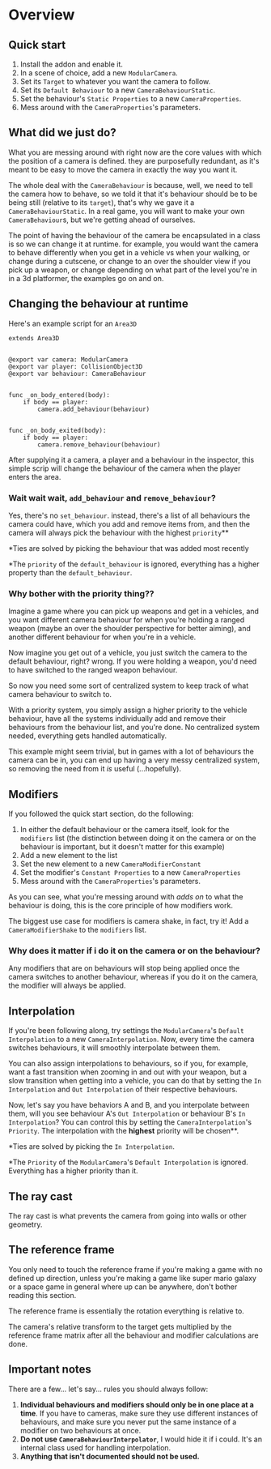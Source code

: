 # Overview

## Quick start

1. Install the addon and enable it.
2. In a scene of choice, add a new `ModularCamera`.
3. Set its `Target` to whatever you want the camera to follow.
4. Set its `Default Behaviour` to a new `CameraBehaviourStatic`.
5. Set the behaviour's `Static Properties` to a new `CameraProperties`.
6. Mess around with the `CameraProperties`'s parameters.

## What did we just do?

What you are messing around with right now are the core values with which the position of a camera is defined. they are purposefully redundant, as it's meant to be easy to move the camera in exactly the way you want it.

The whole deal with the `CameraBehaviour` is because, well, we need to tell the camera how to behave, so we told it that it's behaviour should be to be being still (relative to its `target`), that's why we gave it a `CameraBehaviourStatic`. In a real game, you will want to make your own `CameraBehaviour`s, but we're getting ahead of ourselves.

The point of having the behaviour of the camera be encapsulated in a class is so we can change it at runtime. for example, you would want the camera to behave differently when you get in a vehicle vs when your walking, or change during a cutscene, or change to an over the shoulder view if you pick up a weapon, or change depending on what part of the level you're in in a 3d platformer, the examples go on and on.

## Changing the behaviour at runtime

Here's an example script for an `Area3D`
```gdscript
extends Area3D


@export var camera: ModularCamera
@export var player: CollisionObject3D
@export var behaviour: CameraBehaviour


func _on_body_entered(body):
	if body == player:
		camera.add_behaviour(behaviour)


func _on_body_exited(body):
	if body == player:
		camera.remove_behaviour(behaviour)
```
After supplying it a camera, a player and a behaviour in the inspector, this simple scrip will change the behaviour of the camera when the player enters the area.

### Wait wait wait, `add_behaviour` and `remove_behaviour`?

Yes, there's no `set_behaviour`. instead, there's a list of all behaviours the camera could have, which you add and remove items from, and then the camera will always pick the behaviour with the highest `priority`\*\*

\*Ties are solved by picking the behaviour that was added most recently

\*The `priority` of the `default_behaviour` is ignored, everything has a higher property than the `default_behaviour`.

### Why bother with the priority thing??

Imagine a game where you can pick up weapons and get in a vehicles, and you want different camera behaviour for when you're holding a ranged weapon (maybe an over the shoulder perspective for better aiming), and another different behaviour for when you're in a vehicle.

Now imagine you get out of a vehicle, you just switch the camera to the default behaviour, right? wrong. If you were holding a weapon, you'd need to have switched to the ranged weapon behaviour.

So now you need some sort of centralized system to keep track of what camera behaviour to switch to.

With a priority system, you simply assign a higher priority to the vehicle behaviour, have all the systems individually add and remove their behaviours from the behaviour list, and you're done. No centralized system needed, everything gets handled automatically.

This example might seem trivial, but in games with a lot of behaviours the camera can be in, you can end up having a very messy centralized system, so removing the need from it *is* useful (...hopefully).

## Modifiers

If you followed the quick start section, do the following:

1. In either the default behaviour or the camera itself, look for the `modifiers` list (the distinction between doing it on the camera or on the behaviour is important, but it doesn't matter for this example)
2. Add a new element to the list
3. Set the new element to a new `CameraModifierConstant`
4. Set the modifier's `Constant Properties` to a new `CameraProperties`
5. Mess around with the `CameraProperties`'s parameters.

As you can see, what you're messing around with *adds on* to what the behaviour is doing, this is the core principle of how modifiers work.

The biggest use case for modifiers is camera shake, in fact, try it! Add a `CameraModifierShake` to the `modifiers` list.

### Why does it matter if i do it on the camera or on the behaviour?

Any modifiers that are on behaviours will stop being applied once the camera switches to another behaviour, whereas if you do it on the camera, the modifier will always be applied.

## Interpolation

If you're been following along, try settings the `ModularCamera`'s `Default Interpolation` to a new `CameraInterpolation`.
Now, every time the camera switches behaviours, it will smoothly interpolate between them.

You can also assign interpolations to behaviours, so if you, for example, want a fast transition when zooming in and out with your weapon, but a slow transition when getting into a vehicle, you can do that by setting the `In Interpolation` and `Out Interpolation` of their respective behaviours.

Now, let's say you have behaviors A and B, and you interpolate between them, will you see behaviour A's `Out Interpolation` or behaviour B's `In Interpolation`? You can control this by setting the `CameraInterpolation`'s `Priority`. The interpolation with the **highest** priority will be chosen\*\*.

\*Ties are solved by picking the `In Interpolation`.

\*The `Priority` of the `ModularCamera`'s `Default Interpolation` is ignored. Everything has a higher priority than it.

## The ray cast

The ray cast is what prevents the camera from going into walls or other geometry.

## The reference frame

You only need to touch the reference frame if you're making a game with no defined up direction, unless you're making a game like super mario galaxy or a space game in general where up can be anywhere, don't bother reading this section.

The reference frame is essentially the rotation everything is relative to.

The camera's relative transform to the target gets multiplied by the reference frame matrix after all the behaviour and modifier calculations are done.

## Important notes

There are a few... let's say... rules you should always follow:

1. **Individual behaviours and modifiers should only be in one place at a time**. If you have to cameras, make sure they use different instances of behaviours, and make sure you never put the same instance of a modifier on two behaviours at once.
2. **Do not use `CameraBehaviourInterpolator`**, I would hide it if i could. It's an internal class used for handling interpolation.
3. **Anything that isn't documented should not be used.**